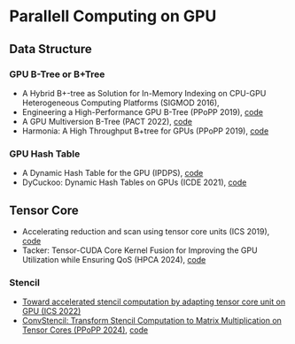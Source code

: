 # Parallell Computing on GPU

## Data Structure

### GPU B-Tree or B+Tree

- A Hybrid B+-tree as Solution for In-Memory Indexing on CPU-GPU Heterogeneous Computing Platforms (SIGMOD 2016),  
- Engineering a High-Performance GPU B-Tree (PPoPP 2019), [code](https://github.com/owensgroup/GpuBTree.git)
- A GPU Multiversion B-Tree (PACT 2022), [code](https://github.com/owensgroup/MVGpuBTree.git)
- Harmonia: A High Throughput B+tree for GPUs (PPoPP 2019), [code](https://github.com/Jash-Khatri/Harmonia.git)

### GPU Hash Table

- A Dynamic Hash Table for the GPU (IPDPS), [code](https://github.com/owensgroup/SlabHash.git)
- DyCuckoo: Dynamic Hash Tables on GPUs (ICDE 2021), [code](https://github.com/zhuqiweigit/DyCuckoo.git)

## Tensor Core

- Accelerating reduction and scan using tensor core units (ICS 2019), [code](https://github.com/c3sr/tcu_scope.git)
- Tacker: Tensor-CUDA Core Kernel Fusion for Improving the GPU Utilization while Ensuring QoS (HPCA 2024), [code](https://github.com/sjtu-epcc/Tacker.git)

### Stencil

- [Toward accelerated stencil computation by adapting tensor core unit on GPU (ICS 2022)](https://dl.acm.org/doi/pdf/10.1145/3524059.3532392)
- [ConvStencil: Transform Stencil Computation to Matrix Multiplication on Tensor Cores (PPoPP 2024)](https://dl.acm.org/doi/pdf/10.1145/3627535.3638476), [code](https://github.com/microsoft/ConvStencil.git)
